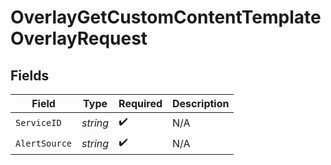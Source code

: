 # OverlayGetCustomContentTemplateOverlayRequest


## Fields

| Field              | Type               | Required           | Description        |
| ------------------ | ------------------ | ------------------ | ------------------ |
| `ServiceID`        | *string*           | :heavy_check_mark: | N/A                |
| `AlertSource`      | *string*           | :heavy_check_mark: | N/A                |
